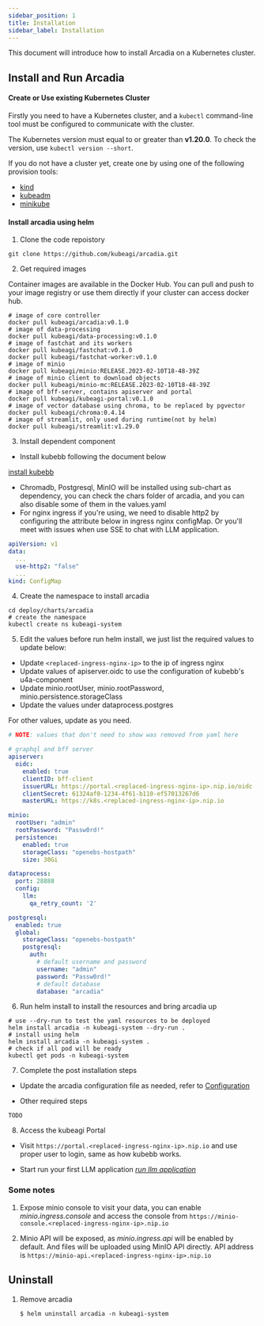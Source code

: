 ```yaml
---
sidebar_position: 1
title: Installation
sidebar_label: Installation
---
```

This document will introduce how to install Arcadia on a Kubernetes cluster.

## Install and Run Arcadia

#### Create or Use existing Kubernetes Cluster

Firstly you need to have a Kubernetes cluster, and a `kubectl` command-line tool must be configured to communicate with the cluster.

The Kubernetes version must equal to or greater than **v1.20.0**. To check the version, use `kubectl version --short`.

If you do not have a cluster yet, create one by using one of the following provision tools:

* [kind](https://kind.sigs.k8s.io/docs/)
* [kubeadm](https://kubernetes.io/docs/admin/kubeadm/)
* [minikube](https://minikube.sigs.k8s.io/)

#### Install arcadia using helm
1. Clone the code repoistory
```shell
git clone https://github.com/kubeagi/arcadia.git
``` 

2. Get required images

Container images are available in the Docker Hub. You can pull and push to your image registry or use them directly if your cluster can access docker hub.
```
# image of core controller
docker pull kubeagi/arcadia:v0.1.0
# image of data-processing
docker pull kubeagi/data-processing:v0.1.0
# image of fastchat and its workers
docker pull kubeagi/fastchat:v0.1.0
docker pull kubeagi/fastchat-worker:v0.1.0
# image of minio
docker pull kubeagi/minio:RELEASE.2023-02-10T18-48-39Z
# image of minio client to download objects
docker pull kubeagi/minio-mc:RELEASE.2023-02-10T18-48-39Z
# image of bff-server, contains apiserver and portal
docker pull kubeagi/kubeagi-portal:v0.1.0
# image of vector database using chroma, to be replaced by pgvector
docker pull kubeagi/chroma:0.4.14
# image of streamlit, only used during runtime(not by helm)
docker pull kubeagi/streamlit:v1.29.0

```
3. Install dependent component

* Install kubebb following the document below

[install kubebb](http://kubebb.k8s.com.cn/docs/quick-start/quick-install)

* Chromadb, Postgresql, MinIO will be installed using sub-chart as dependency, you can check the chars folder of arcadia, and you can also disable some of them in the values.yaml
* For nginx ingress if you're using, we need to disable http2 by configuring the attribute below in ingress nginx configMap. Or you'll meet with issues when use SSE to chat with LLM application.

```yaml
apiVersion: v1
data:
  ...
  use-http2: "false"
  ...
kind: ConfigMap
```

4. Create the namespace to install arcadia
```shell
cd deploy/charts/arcadia
# create the namespace
kubectl create ns kubeagi-system
```

5. Edit the values before run helm install, we just list the required values to update below:

* Update ```<replaced-ingress-nginx-ip>``` to the ip of ingress nginx
* Update values of apiserver.oidc to use the configuration of kubebb's u4a-component
* Update minio.rootUser, minio.rootPassword, minio.persistence.storageClass
* Update the values under dataprocess.postgres

For other values, update as you need.

```yaml
# NOTE: values that don't need to show was removed from yaml here

# graphql and bff server
apiserver:
  oidc:
    enabled: true
    clientID: bff-client
    issuerURL: https://portal.<replaced-ingress-nginx-ip>.nip.io/oidc
    clientSecret: 61324af0-1234-4f61-b110-ef57013267d6
    masterURL: https://k8s.<replaced-ingress-nginx-ip>.nip.io

minio:
  rootUser: "admin"
  rootPassword: "Passw0rd!"
  persistence:
    enabled: true
    storageClass: "openebs-hostpath"
    size: 30Gi

dataprocess:
  port: 28888
  config:
    llm:
      qa_retry_count: '2'

postgresql:
  enabled: true
  global:
    storageClass: "openebs-hostpath"
    postgresql:
      auth:
        # default username and password
        username: "admin"
        password: "Passw0rd!"
        # default database
        database: "arcadia"
```

6. Run helm install to install the resources and bring arcadia up

```shell
# use --dry-run to test the yaml resources to be deployed
helm install arcadia -n kubeagi-system --dry-run .
# install using helm
helm install arcadia -n kubeagi-system .
# check if all pod will be ready
kubectl get pods -n kubeagi-system
```

7. Complete the post installation steps

* Update the arcadia configuration file as needed, refer to [Configuration](../Configuration/arcadia-config-file.md)

* Other required steps
```
TODO
``` 

8. Access the kubeagi Portal

* Visit ```https://portal.<replaced-ingress-nginx-ip>.nip.io``` and use proper user to login, same as how kubebb works.

* Start run your first LLM application *[run llm application](./run-llm-app-using-streamlit.md)*


### Some notes
1. Expose minio console to visit your data, you can enable *minio.ingress.console* and access the console from ```https://minio-console.<replaced-ingress-nginx-ip>.nip.io```

2. Minio API will be exposed, as *minio.ingress.api* will be enabled by default. And files will be uploaded using MinIO API directly. API address is ```https://minio-api.<replaced-ingress-nginx-ip>.nip.io```

## Uninstall

1. Remove arcadia

   ```
   $ helm uninstall arcadia -n kubeagi-system 
   ```
